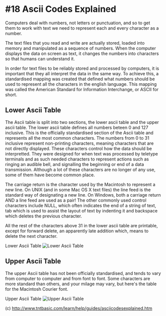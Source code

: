 # #18 Ascii Codes Explained
Computers deal with numbers, not letters or punctuation, and so to get them to work with text we need to represent each and every character as a number.

The text files that you read and write are actually stored, loaded into memory and manipulated as a sequence of numbers. When the computer displays the data on screen as text, it changes the numbers into characters so that humans can understand it.

In order for text files to be reliably stored and processed by computers, it is important that they all interpret the data in the same way. To achieve this, a standardised mapping was created that defined what numbers should be used to represent all the characters in the english language. This mapping was called the American Standard for Information Interchange, or ASCII for short.

## Lower Ascii Table

The Ascii table is split into two sections, the lower ascii table and the upper ascii table. The lower ascii table defines all numbers beteen 0 and 127 inclusive. This is the officially standardised section of the Ascii table and represents all the most common characters.
The numbers from 0 to 31 inclusive represent non-printing characters, meaning characters that are not directly displayed. These characters control how the data should be interpretted. They were designed for when text was processed by teletype terminals and as such needed characters to represent actions such as ringing an audible bell, and signalling the beginning or end of a data transmission. Although a lot of these characters are no longer of any use, some of them have become common place.

The carriage return is the character used by the Macintosh to represent a new line. On UNIX (and in some Mac OS X text files) the line feed is the standard way of designating a new line. On Windows, both a carriage return AND a line feed are used as a pair! The other commonly used control characters include NULL, which often indicates the end of a string of text, tab which is used to assist the layout of text by indenting it and backspace which deletes the previous character.

All the rest of the characters above 31 in the lower ascii table are printable, except for forward delete, an apparently late addition which, means to delete the next character.

Lower Ascii Table
![Lower Ascii Table]()

## Upper Ascii Table

The upper Ascii table has not been officially standardised, and tends to vary from computer to computer and from font to font. Some characters are more standard than others, and your milage may vary, but here's the table for the Macintosh Courier font.

Upper Ascii Table
![Upper Ascii Table]()



(c) http://www.tntbasic.com/learn/help/guides/asciicodesexplained.htm

